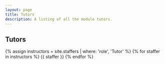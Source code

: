 ```yaml
---
layout: page
title: Tutors
description: A listing of all the module tutors.
---
```




## Tutors

{% assign instructors = site.staffers | where: 'role', 'Tutor' %}
{% for staffer in instructors %}
{{ staffer }}
{% endfor %}



